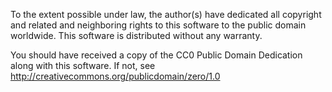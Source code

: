 To the extent possible under law, the author(s) have dedicated all copyright
and related and neighboring rights to this software to the public domain
worldwide. This software is distributed without any warranty.

You should have received a copy of the CC0 Public Domain Dedication
along with this software. If not, see
http://creativecommons.org/publicdomain/zero/1.0
